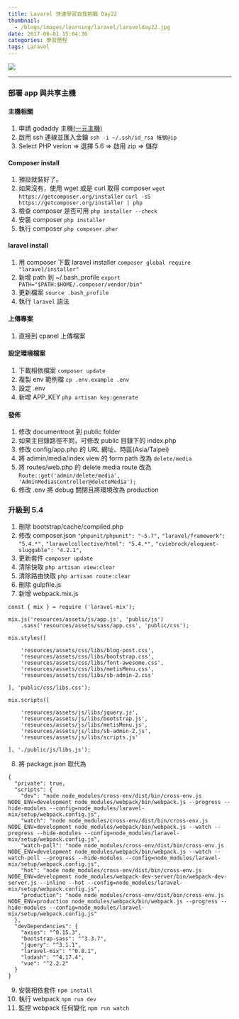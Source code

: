 ```yaml
---
title: Lavarel 快速學習自我挑戰 Day22
thumbnail:
  - /blogs/images/learning/laravel/laravelday22.jpg
date: 2017-06-01 15:04:36
categories: 學習歷程
tags: Laravel
---
```

<img src="/blogs/images/learning/laravel/laravelday22.jpg">

***
### 部署 app 與共享主機
#### 主機相關
1. 申請 godaddy 主機[(一元主機)](http://www.tkqlhce.com/ie77p-85-7NVWVUVWTNPOWUQORV)
2. 啟用 ssh 連線並匯入金鑰 `ssh -i ~/.ssh/id_rsa 帳號@ip`
3. Select PHP verion => 選擇 5.6 => 啟用 zip => 儲存
#### Composer install
1. 預設就裝好了。
2. 如果沒有，使用 wget 或是 curl 取得 composer
`wget https://getcomposer.org/installer`
`curl -sS https://getcomposer.org/installer | php`
3. 檢查 composer 是否可用 `php installer --check`
4. 安裝 composer `php installer`
5. 執行 composer `php composer.phar`
#### laravel install
1. 用 composer 下載 laravel installer
`composer global require "laravel/installer"`
2. 新增 path 到 ~/.bash_profile
`export PATH="$PATH:$HOME/.composer/vendor/bin"`
3. 更新檔案
`source .bash_profile`
4. 執行 `laravel` 語法
#### 上傳專案
1. 直接到 cpanel 上傳檔案
#### 設定環境檔案
1. 下載相依檔案 `composer update`
2. 複製 env 範例檔 `cp .env.example .env`
3. 設定 .env
4. 新增 APP_KEY `php artisan key:generate` 
#### 發佈
1. 修改 documentroot 到 public folder
2. 如果主目錄路徑不同，可修改 public 目錄下的 index.php
3. 修改 config/app.php 的 URL 網址、時區(Asia/Taipei)
4. 將 adimin/media/index view 的 form path 改為 `delete/media`
5. 將 routes/web.php 的 delete media route 改為
`Route::get('admin/delete/media', 'AdminMediasController@deleteMedia');`
6. 修改 .env 將 debug 關閉且將環境改為 production
### 升級到 5.4
1. 刪除 bootstrap/cache/compiled.php
2. 修改 composer.json
`"phpunit/phpunit": "~5.7",`
`"laravel/framework": "5.4.*",`
`"laravelcollective/html": "5.4.*",`
`"cviebrock/eloquent-sluggable": "4.2.1",`
3. 更新套件 `composer update`
4. 清除快取 `php artisan view:clear`
5. 清除路由快取 `php artisan route:clear`
6. 刪除 gulpfile.js
7. 新增 webpack.mix.js
```
const { mix } = require ('laravel-mix');

mix.js('resources/assets/js/app.js', 'public/js')
    .sass('resources/assets/sass/app.css', 'public/css');

mix.styles([

    'resources/assets/css/libs/blog-post.css',
    'resources/assets/css/libs/bootstrap.css',
    'resources/assets/css/libs/font-awesome.css',
    'resources/assets/css/libs/metisMenu.css',
    'resources/assets/css/libs/sb-admin-2.css'

], 'public/css/libs.css');

mix.scripts([

    'resources/assets/js/libs/jquery.js',
    'resources/assets/js/libs/bootstrap.js',
    'resources/assets/js/libs/metisMenu.js',
    'resources/assets/js/libs/sb-admin-2.js',
    'resources/assets/js/libs/scripts.js'

], './public/js/libs.js');

```
8. 將 package.json 取代為
```
{
  "private": true,
  "scripts": {
    "dev": "node node_modules/cross-env/dist/bin/cross-env.js NODE_ENV=development node_modules/webpack/bin/webpack.js --progress --hide-modules --config=node_modules/laravel-mix/setup/webpack.config.js",
    "watch": "node node_modules/cross-env/dist/bin/cross-env.js NODE_ENV=development node_modules/webpack/bin/webpack.js --watch --progress --hide-modules --config=node_modules/laravel-mix/setup/webpack.config.js",
    "watch-poll": "node node_modules/cross-env/dist/bin/cross-env.js NODE_ENV=development node_modules/webpack/bin/webpack.js --watch --watch-poll --progress --hide-modules --config=node_modules/laravel-mix/setup/webpack.config.js",
    "hot": "node node_modules/cross-env/dist/bin/cross-env.js NODE_ENV=development node_modules/webpack-dev-server/bin/webpack-dev-server.js --inline --hot --config=node_modules/laravel-mix/setup/webpack.config.js",
    "production": "node node_modules/cross-env/dist/bin/cross-env.js NODE_ENV=production node_modules/webpack/bin/webpack.js --progress --hide-modules --config=node_modules/laravel-mix/setup/webpack.config.js"
  },
  "devDependencies": {
    "axios": "^0.15.3",
    "bootstrap-sass": "^3.3.7",
    "jquery": "^3.1.1",
    "laravel-mix": "^0.8.1",
    "lodash": "^4.17.4",
    "vue": "^2.2.2"
  }
}
```
9. 安裝相依套件 `npm install`
10. 執行 webpack `npm run dev`
11. 監控 webpack 任何變化 `npm run watch`